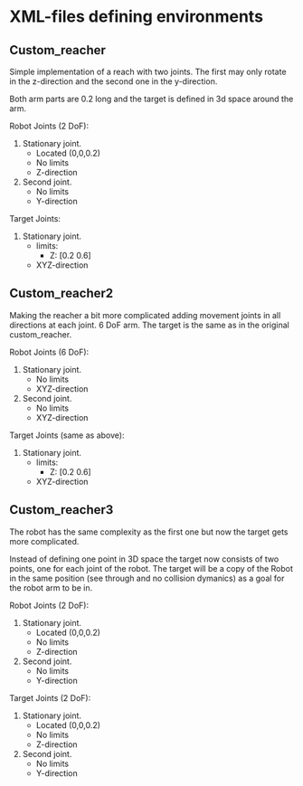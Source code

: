 # XML-files defining environments

## Custom_reacher

Simple implementation of a reach with two joints. The first may only rotate in the z-direction and the second one in the y-direction.

Both arm parts are 0.2 long and the target is defined in 3d space around the arm.

Robot Joints (2 DoF):
1. Stationary joint.
	* Located (0,0,0.2)
	* No limits
	* Z-direction
2. Second joint.
	* No limits
	* Y-direction

Target Joints:
1. Stationary joint.
	* limits:
		* Z: [0.2 0.6]
	* XYZ-direction

## Custom_reacher2

Making the reacher a bit more complicated adding movement joints in all directions at each joint. 6 DoF arm. The target is the same as in the original custom_reacher.

Robot Joints (6 DoF):
1. Stationary joint.
	* No limits
	* XYZ-direction
2. Second joint.
	* No limits
	* XYZ-direction
	
Target Joints (same as above):
1. Stationary joint.
	* limits:
		* Z: [0.2 0.6]
	* XYZ-direction

## Custom_reacher3

The robot has the same complexity as the first one but now the target gets more complicated. 

Instead of defining one point in 3D space the target now consists of two points, one for each joint of the robot. The target will be a copy of the Robot in the same position (see through and no collision dymanics) as a goal for the robot arm to be in.

Robot Joints (2 DoF):
1. Stationary joint.
	* Located (0,0,0.2)
	* No limits
	* Z-direction
2. Second joint.
	* No limits
	* Y-direction

Target Joints (2 DoF):
1. Stationary joint.
	* Located (0,0,0.2)
	* No limits
	* Z-direction
2. Second joint.
	* No limits
	* Y-direction

